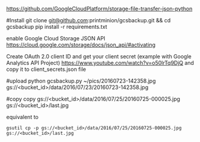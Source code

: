 https://github.com/GoogleCloudPlatform/storage-file-transfer-json-python

#Install
    git clone git@github.com:printminion/gcsbackup.git && cd gcsbackup
    pip install -r requirements.txt
    
enable  Google Cloud Storage JSON API
https://cloud.google.com/storage/docs/json_api/#activating

Create OAuth 2.0 client ID and get your client secret (example with Google Analytics API Project)
https://www.youtube.com/watch?v=o50lrTq9DjQ
and copy it to client_secrets.json file


#upload
    python gcsbackup.py ~/pics/20160723-142358.jpg gs://<bucket_id>/data/2016/07/23/20160723-142358.jpg

#copy
    copy gs://<bucket_id>/data/2016/07/25/20160725-000025.jpg gs://<bucket_id>/last.jpg

equivalent to
    
    gsutil cp -p gs://<bucket_id>/data/2016/07/25/20160725-000025.jpg gs://<bucket_id>/last.jpg
